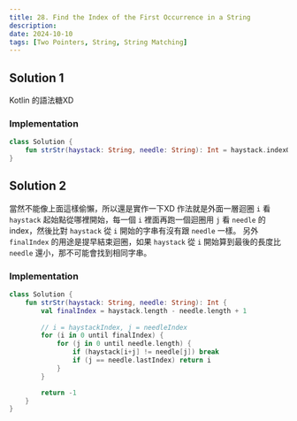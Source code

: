 ```yaml
---
title: 28. Find the Index of the First Occurrence in a String
description:
date: 2024-10-10
tags: [Two Pointers, String, String Matching]
---
```


## Solution 1

Kotlin 的語法糖XD

### Implementation

```kotlin
class Solution {
    fun strStr(haystack: String, needle: String): Int = haystack.indexOf(needle)
}
```

## Solution 2

當然不能像上面這樣偷懶，所以還是實作一下XD
作法就是外面一層迴圈 `i` 看 `haystack` 起始點從哪裡開始，每一個 `i` 裡面再跑一個迴圈用 `j` 看 `needle` 的 index，然後比對 `haystack` 從 `i` 開始的字串有沒有跟 `needle` 一樣。
另外 `finalIndex` 的用途是提早結束迴圈，如果 `haystack` 從 `i` 開始算到最後的長度比 `needle` 還小，那不可能會找到相同字串。

### Implementation

```kotlin
class Solution {
    fun strStr(haystack: String, needle: String): Int {
        val finalIndex = haystack.length - needle.length + 1
        
        // i = haystackIndex, j = needleIndex
        for (i in 0 until finalIndex) {
            for (j in 0 until needle.length) {
                if (haystack[i+j] != needle[j]) break
                if (j == needle.lastIndex) return i
            }
        }

        return -1
    }
}
```
